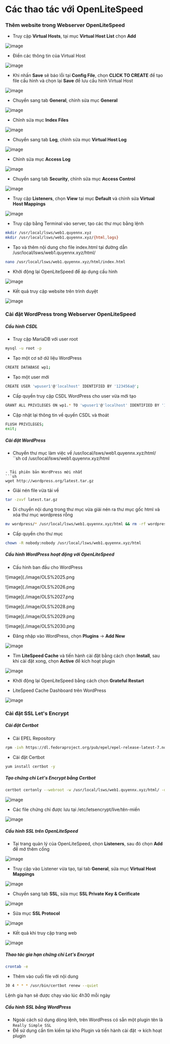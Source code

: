# Các thao tác với OpenLiteSpeed
### Thêm website trong Webserver OpenLiteSpeed
- Truy cập **Virtual Hosts**, tại mục **Virtual Host List** chọn **Add**

![image](./image/OLS%2014.png)

- Điền các thông tin của Virtual Host

![image](./image/OLS%2015.png)

- Khi nhấn **Save** sẽ báo lỗi tại **Config File**, chọn **CLICK TO CREATE** để tạo file cấu hình và chọn lại **Save** để lưu cấu hình Virtual Host

![image](./image/OLS%2016.png)

- Chuyển sang tab **General**, chỉnh sửa mục **General**

![image](./image/OLS%2017.png)

- Chỉnh sửa mục **Index Files**

![image](./image/OLS%2018.png)

- Chuyển sang tab **Log**, chỉnh sửa mục **Virtual Host Log**

![image](./image/OLS%2019.png)

- Chỉnh sửa mục **Access Log**

![image](./image/OLS%2020.png)

- Chuyển sang tab **Security**, chỉnh sửa mục **Access Control**

![image](./image/OLS%2021.png)

- Truy cập **Listeners**, chọn **View** tại mục **Default** và chỉnh sửa **Virtual Host Mappings**

![image](./image/OLS%2022.png)

- Truy cập bằng Terminal vào server, tạo các thư mục bằng lệnh
```sh
mkdir /usr/local/lsws/web1.quyennx.xyz
mkdir /usr/local/lsws/web1.quyennx.xyz/{html,logs}
```

- Tạo và thêm nội dung cho file index.html tại đường dẫn /usr/local/lsws/web1.quyennx.xyz/html/
```sh
nano /usr/local/lsws/web1.quyennx.xyz/html/index.html
```

- Khởi động lại OpenLiteSpeed để áp dụng cấu hình

![image](./image/OLS%2023.png)

- Kết quả truy cập website trên trình duyệt

![image](./image/OLS%2024.png)

### Cài đặt WordPress trong Webserver OpenLiteSpeed
##### Cấu hình CSDL
- Truy cập MariaDB với user root
```sh
mysql -u root -p
```

- Tạo một cơ sở dữ liệu WordPress
```sh
CREATE DATABASE wp1;
```

- Tạo một user mới
```sh
CREATE USER 'wpuser1'@'localhost' IDENTIFIED BY '123456a@';
```

- Cấp quyền truy cập CSDL WordPress cho user vừa mới tạo
```sh
GRANT ALL PRIVILEGES ON wp1.* TO 'wpuser1'@'localhost' IDENTIFIED BY '123456a@';
```

- Cập nhật lại thông tin về quyền CSDL và thoát
```sh
FLUSH PRIVILEGES;
exit;
```

##### Cài đặt WordPress
- Chuyển thư mục làm việc về /usr/local/lsws/web1.quyennx.xyz/html/
``sh
cd /usr/local/lsws/web1.quyennx.xyz/html
```

- Tải phiên bản WordPress mới nhất
```sh
wget http://wordpress.org/latest.tar.gz
```

- Giải nén file vừa tải về
```sh
tar -zxvf latest.tar.gz
```

- Di chuyển nội dung trong thư mục vừa giải nén ra thư mục gốc html và xóa thư mục wordpress rỗng
```sh
mv wordpress/* /usr/local/lsws/web1.quyennx.xyz/html && rm -rf wordpress
```

- Cấp quyền cho thư mục
```sh
chown -R nobody:nobody /usr/local/lsws/web1.quyennx.xyz/html
```

##### Cấu hình WordPress hoạt động với OpenLiteSpeed
- Cấu hình ban đầu cho WordPress

![image](./image/OLS%2025.png

![image](./image/OLS%2026.png

![image](./image/OLS%2027.png

![image](./image/OLS%2028.png

![image](./image/OLS%2029.png

![image](./image/OLS%2030.png

- Đăng nhập vào WordPress, chọn **Plugins** -> **Add New**

![image](./image/OLS%2031.png)

- Tìm **LiteSpeed Cache** và tiến hành cài đặt bằng cách chọn **Install**, sau khi cài đặt xong, chọn **Active** để kích hoạt plugin

![image](./image/OLS%2032.png)

- Khởi động lại OpenLiteSpeed bằng cách chọn **Grateful Restart**

- LiteSpeed Cache Dashboard trên WordPress

![image](./image/OLS%2033.png)

### Cài đặt SSL Let's Encrypt
##### Cài đặt Certbot
- Cài EPEL Repository
```sh
rpm -ivh https://dl.fedoraproject.org/pub/epel/epel-release-latest-7.noarch.rpm
```

- Cài đặt Certbot
```sh
yum install certbot -y
```

##### Tạo chứng chỉ Let's Encrypt bằng Certbot
```sh
certbot certonly --webroot -w /usr/local/lsws/web1.quyennx.xyz/html/ -d web1.quyennx.xyz
```

![image](./image/OLS%2034.png)

- Các file chứng chỉ được lưu tại /etc/letsencrypt/live/tên-miền

![image](./image/OLS%2035.png)

##### Cấu hình SSL trên OpenLiteSpeed
- Tại trang quản lý của OpenLiteSpeed, chọn **Listeners**, sau đó chọn **Add** để mở thêm cổng

![image](./image/OLS%2036.png)

- Truy cập vào Listener vừa tạo, tại tab **General**, sửa mục **Virtual Host Mappings**

![image](./image/OLS%2037.png)

- Chuyển sang tab **SSL**, sửa mục **SSL Private Key & Cerificate**

![image](./image/OLS%2038.png)

- Sửa mục **SSL Protocol**

![image](./image/OLS%2039.png)

- Kết quả khi truy cập trang web

![image](./image/OLS%2040.png)

##### Thao tác gia hạn chứng chỉ Let's Encrypt
```sh
crontab -e
```

- Thêm vào cuối file với nội dung
```sh
30 4 * * * /usr/bin/certbot renew --quiet
```
Lệnh gia hạn sẽ được chạy vào lúc 4h30 mỗi ngày

##### Cấu hình SSL bằng WordPress
- Ngoài cách sử dụng dòng lệnh, trên WordPress có sẵn một plugin tên là ```Really Simple SSL```
- Để sử dụng cần tìm kiếm tại kho Plugin và tiến hành cài đặt -> kích hoạt plugin